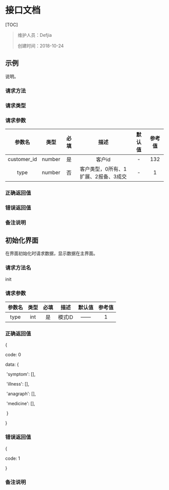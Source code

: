 # 接口文档

[TOC]

> 维护人员：Defjia
>
> 创建时间：2018-10-24

## 示例

说明。

### 请求方法

### 请求类型

### 请求参数

|   参数名    |  类型  | 必填 |                 描述                 | 默认值 | 参考值 |
| :---------: | :----: | :--: | :----------------------------------: | :----: | :----: |
| customer_id | number |  是  |                客户id                |   -    |  132   |
|    type     | number |  否  | 客户类型，0所有、1扩展、2报备、3成交 |   -    |   1    |

### 正确返回值

### 错误返回值

 ### 备注说明

## 初始化界面

在界面初始化时请求数据，显示数据在主界面。

### 请求方法名

init

### 请求参数

| 参数名 | 类型 | 必填 |  描述  | 默认值 | 参考值 |
| :----: | :--: | :--: | :----: | :----: | :----: |
|  type  | int  |  是  | 模式ID |   ——   |   1    |

### 正确返回值

{

code: 0

data: {

​	'symptom': [],

​	'illness': [],

​	'anagraph': [],

​	'medicine': [],

​	}

}

### 错误返回值

{

code: 1

}

### 备注说明